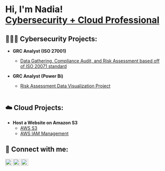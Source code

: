 <h1>Hi, I'm Nadia! <br/><a href="https://github.com/nadiaford">Cybersecurity + Cloud Professional</a>

<h2>👩🏾‍💻 Cybersecurity Projects:</h2>

- <b>GRC Analyst (ISO 27001)</b>
  - [Data Gathering, Compliance Audit, and Risk Assessment based off of ISO 20071 standard](https://github.com/nadiaford/GRC-ISO27001)

- <b>GRC Analyst (Power Bi)</b>
  - [Risk Assessment Data Visualization Project](https://github.com/nadiaford/GRC-Data-Visualization-Power-Bi)
 
  <br />

<h2>☁️ Cloud Projects:</h2>
  
- <b>Host a Website on Amazon S3</b>
  - [AWS S3](https://github.com/nadiaford/Host-a-Website-on-Amazon-S3)
  - [AWS IAM Management](https://github.com/nadiaford/AWS-IAM-Management)

<h2> 🤳 Connect with me:</h2>

[<img align="left" alt="JoshMadakor | Twitter" width="22px" src="https://cdn.jsdelivr.net/npm/simple-icons@v3/icons/twitter.svg" />][twitter]
[<img align="left" alt="JoshMadakor | LinkedIn" width="22px" src="https://cdn.jsdelivr.net/npm/simple-icons@v3/icons/linkedin.svg" />][linkedin]
[<img align="left" alt="JoshMadakor | Instagram" width="22px" src="https://cdn.jsdelivr.net/npm/simple-icons@v3/icons/instagram.svg" />][instagram]

[twitter]: https://twitter.com/nadiaintech
[instagram]: https://www.instagram.com/nadiaintech/
[linkedin]: https://linkedin.com/in/nadiaford
